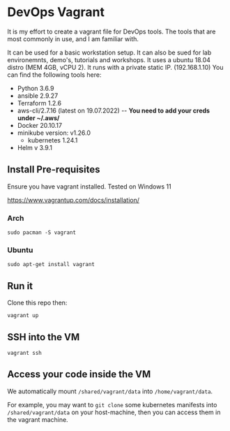 # DevOps Vagrant

It is my effort to create a vagrant file for DevOps tools. The tools that are most commonly in use, and I am familiar with.

It can be used for a basic workstation setup. It can also be sued for lab environemnts, demo's, tutorials and workshops. It uses a ubuntu 18.04 distro (MEM 4GB, vCPU 2). It runs with a private static IP. (192.168.1.10) You can find the following tools here:

- Python 3.6.9
- ansible 2.9.27
- Terraform 1.2.6
- aws-cli/2.7.16 (latest on 19.07.2022)  -- **You need to add your creds under ~/.aws/**
- Docker 20.10.17
-  minikube version: v1.26.0
    - kubernetes 1.24.1
- Helm v 3.9.1

## Install Pre-requisites

Ensure you have vagrant installed. Tested on Windows 11

https://www.vagrantup.com/docs/installation/

### Arch
```
sudo pacman -S vagrant
```

### Ubuntu
```
sudo apt-get install vagrant
```

## Run it

Clone this repo then:

```
vagrant up
```

## SSH into the VM
```
vagrant ssh
```

## Access your code inside the VM

We automatically mount `/shared/vagrant/data` into `/home/vagrant/data`.

For example, you may want to `git clone` some kubernetes manifests into `/shared/vagrant/data` on your host-machine, then you can access them in the vagrant machine.
